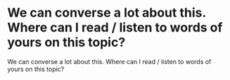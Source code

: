 # We can converse a lot about this. Where can I read / listen to words of yours on this topic?

We can converse a lot about this. Where can I read / listen to words of yours on this topic?